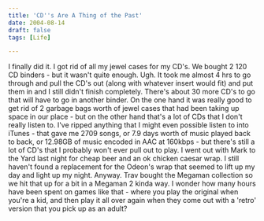```yaml
---
title: 'CD''s Are A Thing of the Past'
date: 2004-08-14
draft: false
tags: [Life]

---
```


I finally did it. I got rid of all my jewel cases for my CD's. We bought 2 120 CD binders - but it wasn't quite enough. Ugh. It took me almost 4 hrs to go through and pull the CD's out (along with whatever insert would fit) and put them in and I still didn't finish completely. There's about 30 more CD's to go that will have to go in another binder. On the one hand it was really good to get rid of 2 garbage bags worth of jewel cases that had been taking up space in our place - but on the other hand that's a lot of CDs that I don't really listen to. I've ripped anything that I might even possible listen to into iTunes - that gave me 2709 songs, or 7.9 days worth of music played back to back, or 12.98GB of music encoded in AAC at 160kbps - but there's still a lot of CD's that I probably won't ever pull out to play. I went out with Mark to the Yard last night for cheap beer and an ok chicken caesar wrap. I still haven't found a replacement for the Odeon's wrap that seemed to lift up my day and light up my night. Anyway. Trav bought the Megaman collection so we hit that up for a bit in a Megaman 2 kinda way. I wonder how many hours have been spent on games like that - where you play the original when you're a kid, and then play it all over again when they come out with a 'retro' version that you pick up as an adult?